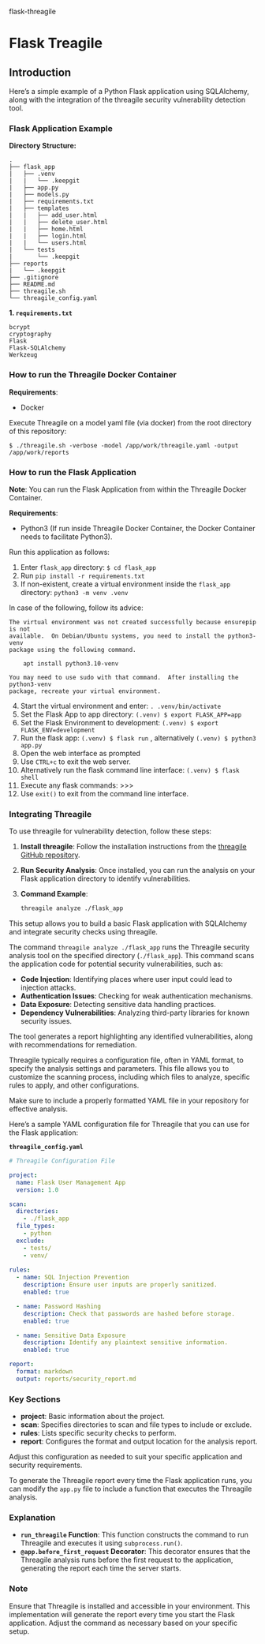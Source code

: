 flask-threagile
# Flask Treagile

## Introduction

Here’s a simple example of a Python Flask application using SQLAlchemy, along with the integration of the threagile security vulnerability detection tool.

### Flask Application Example

**Directory Structure:**
```
.
├── flask_app
|   ├── .venv
|   |   └── .keepgit
|   ├── app.py
|   ├── models.py
|   ├── requirements.txt
|   ├── templates
|   |   ├── add_user.html
|   |   ├── delete_user.html
|   |   ├── home.html
|   |   ├── login.html
|   |   └── users.html
|   └── tests
|       └── .keepgit
├── reports
|   └── .keepgit
├── .gitignore
├── README.md
├── threagile.sh
└── threagile_config.yaml
```

**1. `requirements.txt`**
```plaintext
bcrypt
cryptography
Flask
Flask-SQLAlchemy
Werkzeug
```

### How to run the Threagile Docker Container

**Requirements**:

- Docker

Execute Threagile on a model yaml file (via docker) from the root directory of this repository: 

```
$ ./threagile.sh -verbose -model /app/work/threagile.yaml -output /app/work/reports
```

### How to run the Flask Application

**Note**: You can run the Flask Application from within the Threagile Docker Container.

**Requirements**:
- Python3 (If run inside Threagile Docker Container, the Docker Container needs to facilitate Python3).

Run this application as follows:

1) Enter ```flask_app``` directory: ```$ cd flask_app```
2) Run ```pip install -r requirements.txt```
3) If non-existent, create a virtual environment inside the ```flask_app``` directory: ```python3 -m venv .venv```

In case of the following, follow its advice:

```
The virtual environment was not created successfully because ensurepip is not
available.  On Debian/Ubuntu systems, you need to install the python3-venv
package using the following command.

    apt install python3.10-venv

You may need to use sudo with that command.  After installing the python3-venv
package, recreate your virtual environment.
```

4) Start the virtual environment and enter: ```. .venv/bin/activate```
5) Set the Flask App to app directory: ```(.venv) $ export FLASK_APP=app```
6) Set the Flask Environment to development: ```(.venv) $ export FLASK_ENV=development```
7) Run the flask app: ```(.venv) $ flask run``` , alternatively ```(.venv) $ python3 app.py```
8) Open the web interface as prompted
9) Use ```CTRL+c``` to exit the web server.
10) Alternatively run the flask command line interface: ```(.venv) $ flask shell```
11) Execute any flask commands: >>>
12) Use ```exit()``` to exit from the command line interface.

### Integrating Threagile

To use threagile for vulnerability detection, follow these steps:

1. **Install threagile**: 
   Follow the installation instructions from the [threagile GitHub repository](https://github.com/threagile/threagile).

2. **Run Security Analysis**:
   Once installed, you can run the analysis on your Flask application directory to identify vulnerabilities.

3. **Command Example**:
   ```bash
   threagile analyze ./flask_app
   ```

This setup allows you to build a basic Flask application with SQLAlchemy and integrate security checks using threagile.

The command `threagile analyze ./flask_app` runs the Threagile security analysis tool on the specified directory (`./flask_app`). This command scans the application code for potential security vulnerabilities, such as:

- **Code Injection**: Identifying places where user input could lead to injection attacks.
- **Authentication Issues**: Checking for weak authentication mechanisms.
- **Data Exposure**: Detecting sensitive data handling practices.
- **Dependency Vulnerabilities**: Analyzing third-party libraries for known security issues.

The tool generates a report highlighting any identified vulnerabilities, along with recommendations for remediation.

Threagile typically requires a configuration file, often in YAML format, to specify the analysis settings and parameters. This file allows you to customize the scanning process, including which files to analyze, specific rules to apply, and other configurations. 

Make sure to include a properly formatted YAML file in your repository for effective analysis.

Here’s a sample YAML configuration file for Threagile that you can use for the Flask application:

**`threagile_config.yaml`**

```yaml
# Threagile Configuration File

project:
  name: Flask User Management App
  version: 1.0

scan:
  directories:
    - ./flask_app
  file_types:
    - python
  exclude:
    - tests/
    - venv/
  
rules:
  - name: SQL Injection Prevention
    description: Ensure user inputs are properly sanitized.
    enabled: true

  - name: Password Hashing
    description: Check that passwords are hashed before storage.
    enabled: true

  - name: Sensitive Data Exposure
    description: Identify any plaintext sensitive information.
    enabled: true

report:
  format: markdown
  output: reports/security_report.md
```

### Key Sections
- **project**: Basic information about the project.
- **scan**: Specifies directories to scan and file types to include or exclude.
- **rules**: Lists specific security checks to perform.
- **report**: Configures the format and output location for the analysis report.

Adjust this configuration as needed to suit your specific application and security requirements.

To generate the Threagile report every time the Flask application runs, you can modify the `app.py` file to include a function that executes the Threagile analysis. 

### Explanation
- **`run_threagile` Function**: This function constructs the command to run Threagile and executes it using `subprocess.run()`.
- **`@app.before_first_request` Decorator**: This decorator ensures that the Threagile analysis runs before the first request to the application, generating the report each time the server starts.

### Note
Ensure that Threagile is installed and accessible in your environment. This implementation will generate the report every time you start the Flask application. Adjust the command as necessary based on your specific setup.
